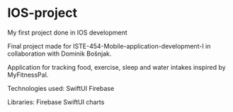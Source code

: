 # IOS-project

My first project done in IOS development

Final project made for ISTE-454-Mobile-application-development-I in collaboration with Dominik Bošnjak.

Application for tracking food, exercise, sleep and water intakes inspired by MyFitnessPal.

Technologies used:
SwiftUI
Firebase

Libraries:
Firebase
SwiftUI charts
